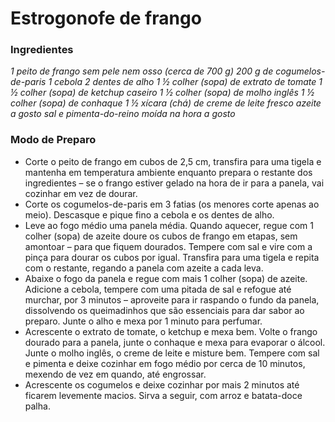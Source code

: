 # Estrogonofe de frango

### Ingredientes 
_1 peito de frango sem pele nem osso (cerca de 700 g)_
_200 g de cogumelos-de-paris_
_1 cebola_
_2 dentes de alho_
_1 ½ colher (sopa) de extrato de tomate_
_1 ½ colher (sopa) de ketchup caseiro_
_1 ½ colher (sopa) de molho inglês_
_1 ½ colher (sopa) de conhaque_
_1 ½ xícara (chá) de creme de leite fresco_
_azeite a gosto_
_sal e pimenta-do-reino moída na hora a gosto_

### Modo de Preparo
- Corte o peito de frango em cubos de 2,5 cm, transfira para uma tigela e mantenha em temperatura ambiente enquanto prepara o restante dos ingredientes – se o frango estiver gelado na hora de ir para a panela, vai cozinhar em vez de dourar.
- Corte os cogumelos-de-paris em 3 fatias (os menores corte apenas ao meio). Descasque e pique fino a cebola e os dentes de alho.
- Leve ao fogo médio uma panela média. Quando aquecer, regue com 1 colher (sopa) de azeite doure os cubos de frango em etapas, sem amontoar – para que fiquem dourados. Tempere com sal e vire com a pinça para dourar os cubos por igual. Transfira para uma tigela e repita com o restante, regando a panela com azeite a cada leva.
- Abaixe o fogo da panela e regue com mais 1 colher (sopa) de azeite. Adicione a cebola, tempere com uma pitada de sal e refogue até murchar, por 3 minutos – aproveite para ir raspando o fundo da panela, dissolvendo os queimadinhos que são essenciais para dar sabor ao preparo. Junte o alho e mexa por 1 minuto para perfumar.
- Acrescente o extrato de tomate, o ketchup e mexa bem. Volte o frango dourado para a panela, junte o conhaque e mexa para evaporar o álcool. Junte o molho inglês, o creme de leite e misture bem. Tempere com sal e pimenta e deixe cozinhar em fogo médio por cerca de 10 minutos, mexendo de vez em quando, até engrossar.
- Acrescente os cogumelos e deixe cozinhar por mais 2 minutos até ficarem levemente macios. Sirva a seguir, com arroz e batata-doce palha.
